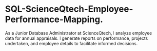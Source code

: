 # SQL-ScienceQtech-Employee-Performance-Mapping.
As a Junior Database Administrator at ScienceQtech, I analyze employee data for annual appraisals. I generate reports on performance, projects undertaken, and employee details to facilitate informed decisions.
